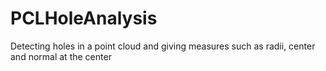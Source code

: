 # PCLHoleAnalysis
Detecting holes in a point cloud and giving measures such as radii, center and normal at the center
